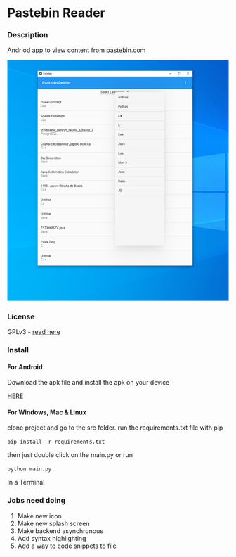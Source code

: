 # Pastebin Reader

### Description

 Andriod app to view content from pastebin.com

![Image needed](Image.PNG)


### License
GPLv3 - [read here](https://github.com/Frankmau5/Pastebin-Reader/blob/main/LICENSE)

### Install

#### For Android
Download the apk file and install the apk on your device

[HERE](https://github.com/Frankmau5/Pastebin-Reader/releases/download/0.4/pastebinReader-v0.4.apk)

#### For Windows, Mac & Linux

clone project and go to the src folder.
run the requirements.txt file with pip

`pip install -r requirements.txt`

then just double click on the main.py or run 

`python main.py`

In a Terminal


### Jobs need doing
1. Make new icon
2. Make new splash screen
3. Make backend asynchronous
4. Add syntax highlighting
5. Add a way to code snippets to file
